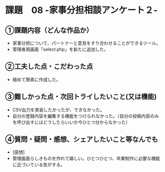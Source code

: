 # 課題　08 -家事分担相談アンケート２-

## ①課題内容（どんな作品か）
- 家事分担について、パートナーと意見をすり合わせることができるツール。
- 管理者用画面「select.php」を新たに追加した。

## ②工夫した点・こだわった点
- 極めて簡素に作成した。

## ③難しかった点・次回トライしたいこと(又は機能)
- CSV出力を実装したかったが、できなかった。
- 自分の登録内容を編集する機能をつけられなかった。（自分の投稿内容のみを呼び出すにはどうしたらいいか今ひとつ分からなかった）

## ④質問・疑問・感想、シェアしたいこと等なんでも
- [感想]
- 管理画面らしきものを作れて嬉しい。ひとつひとつ、卒業制作に必要な機能に近づいている気がする。
